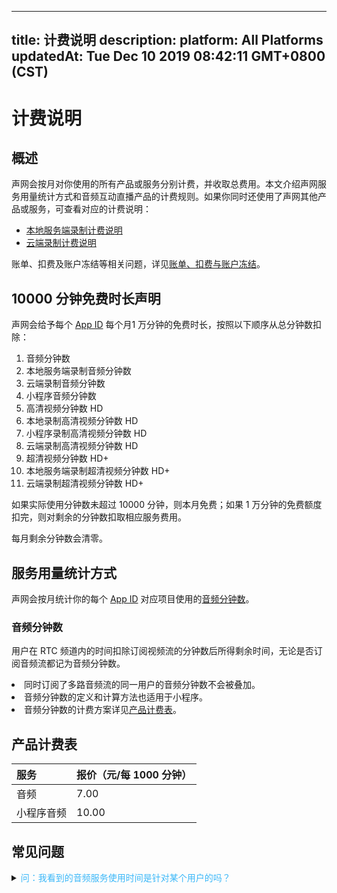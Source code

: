 
---
title: 计费说明
description: 
platform: All Platforms
updatedAt: Tue Dec 10 2019 08:42:11 GMT+0800 (CST)
---
# 计费说明
## 概述



声网会按月对你使用的所有产品或服务分别计费，并收取总费用。本文介绍声网服务用量统计方式和音频互动直播产品的计费规则。如果你同时还使用了声网其他产品或服务，可查看对应的计费说明：


- [本地服务端录制计费说明](https://docs.agora.io/cn/Recording/billing_recording?platform=All%20Platforms)
- [云端录制计费说明](https://docs.agora.io/cn/cloud-recording/billing_cloud_recording?platform=All%20Platforms)



账单、扣费及账户冻结等相关问题，详见[账单、扣费与账户冻结](https://docs.agora.io/cn/faq/billing_account)。



## 10000 分钟免费时长声明

声网会给予每个 [App ID](https://console.agora.io/) 每个月1 万分钟的免费时长，按照以下顺序从总分钟数扣除：

1. 音频分钟数
2. 本地服务端录制音频分钟数
3. 云端录制音频分钟数
4. 小程序音频分钟数
5. 高清视频分钟数 HD
6. 本地录制高清视频分钟数 HD
7. 小程序录制高清视频分钟数 HD
8. 云端录制高清视频分钟数 HD
9. 超清视频分钟数 HD+
10. 本地服务端录制超清视频分钟数 HD+
11. 云端录制超清视频分钟数 HD+

如果实际使用分钟数未超过 10000 分钟，则本月免费；如果 1 万分钟的免费额度扣完，则对剩余的分钟数扣取相应服务费用。

<div class="alert note">每月剩余分钟数会清零。</div>

## 服务用量统计方式


声网会按月统计你的每个 [App ID](https://console.agora.io/) 对应项目使用的[音频分钟数](#amin)。







### <a name="amin"></a>音频分钟数 

用户在 RTC 频道内的时间扣除订阅视频流的分钟数后所得剩余时间，无论是否订阅音频流都记为音频分钟数。


<div class="alert note"><li>同时订阅了多路音频流的同一用户的音频分钟数不会被叠加。</li><li>音频分钟数的定义和计算方法也适用于小程序。</li><li>音频分钟数的计费方案详见<a href="#billing">产品计费表</a>。</li></div>






## 产品计费表



| 服务<a name="billing"></a>       | 报价（元/每 1000 分钟） |
| :--------- | :---------------------- |
| 音频       | 7.00                    |
| 小程序音频 | 10.00                   |











## 常见问题


<details>
	<summary><font color="#3ab7f8">问：我看到的音频服务使用时间是针对某个用户的吗？</font></summary>

不是的。你看到的音频分钟数是你的这个 App ID 下的所有用户的音频服务使用时间的汇总。换言之，我们提供的音频分钟数既不是某个用户的分钟数，也不是某一个频道内的所有用户的分钟数，而是该 App ID 下所有频道内的所有用户的分钟数的总和。

</details>







